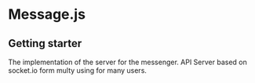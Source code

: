 # Message.js
## Getting starter

The implementation of the server for the messenger. API Server based on socket.io form multy using for many users.
